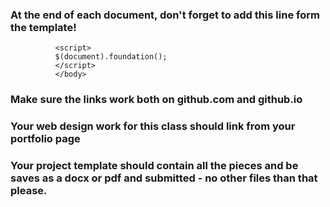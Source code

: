 ### At the end of each document, don't forget to add this line form the template!

```    
          <script>
          $(document).foundation();
          </script>
          </body>
```
### Make sure the links work both on github.com and github.io

### Your web design work for this class should link from your portfolio page

### Your project template should contain all the pieces and be saves as a docx or pdf and submitted - no other files than that please.
